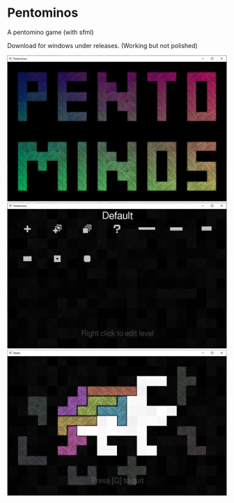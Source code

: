 # Pentominos
A pentomino game (with sfml)

Download for windows under releases.  (Working but not polished)

![Splash Screen](/Screenshots/Splash.png "Splash Screen")
![Menu](/Screenshots/Menu.png "Menu")
![Gameplay](/Screenshots/Play.png "Gameplay")
